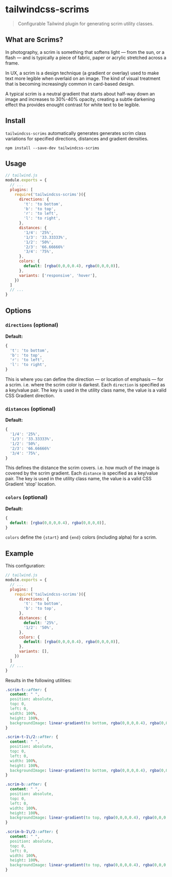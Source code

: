 # tailwindcss-scrims
> Configurable Tailwind plugin for generating scrim utility classes.

## What are Scrims?

In photography, a scrim is something that softens light — from the sun, or a flash — and is typically a piece of fabric, paper or acrylic stretched across a frame.

In UX, a scrim is a design technique (a gradient or overlay) used to make text more legible when overlaid on an image. The kind of visual treatment that is becoming increasingly common in card-based design.

A typical scrim is a neutral gradient that starts about half-way down an image and increases to 30%-40% opacity, creating a subtle darkening effect tha provides enought contrast for white text to be legible. 

## Install

`tailwindcss-scrims` automatically generates generates scrim class variations for specified directions, distances and gradient densities.


```
npm install --save-dev tailwindcss-scrims
```

## Usage

```js
// tailwind.js
module.exports = {
  // ...
  plugins: [
    require('tailwindcss-scrims')({
      directions: {
        't': 'to bottom',
        'b': 'to top',
        'r': 'to left',
        'l': 'to right',
      },
      distances: {
        '1/4': '25%',
        '1/3': '33.33333%',
        '1/2': '50%',
        '2/3': '66.66666%'
        '3/4': '75%',
      },
      colors: {
        default: [rgba(0,0,0,0.4), rgba(0,0,0,0)],
      },
      variants: ['responsive', 'hover'],
    })
  ]
  // ...
}
```

## Options

### `directions` (optional)

**Default:**
```js
{
  't': 'to bottom',
  'b': 'to top',
  'r': 'to left',
  'l': 'to right',
}
```

This is where you can define the direction — or location of emphasis — for a scrim. i.e. where the scrim color is darkest.
Each `direction` is specified as a key/value pair. The key is used in the utility class name, the value is a valid CSS Gradient direction.


### `distances` (optional)

**Default:**
```js
{
  '1/4': '25%',
  '1/3': '33.33333%',
  '1/2': '50%',
  '2/3': '66.66666%'
  '3/4': '75%',
}
```

This defines the distance the scrim covers. i.e. how much of the image is covered by the scrim gradient. Each `distance` is specified as a key/value pair. The key is used in the utility class name, the value is a valid CSS Gradient 'stop' location.


### `colors` (optional)

**Default:**
```js
{
  default: [rgba(0,0,0,0.4), rgba(0,0,0,0)],
}
```

`colors` define the `{start}` and `{end}` colors (including alpha) for a scrim.

## Example

This configuration:

```js
// tailwind.js
module.exports = {
  // ...
  plugins: [
    require('tailwindcss-scrims')({
      directions: {
        't': 'to bottom',
        'b': 'to top',
      },
      distances: {
        default: '25%',
        '1/2': '50%',
      },
      colors: {
        default: [rgba(0,0,0,0.4), rgba(0,0,0,0)],
      },
      variants: [],
    })
  ]
  // ...
}
```

Results in the following utilities:

```css
.scrim-t::after: {
  content: " ",
  position: absolute,
  top: 0,
  left: 0,
  width: 100%,
  height: 100%,
  backgroundImage: linear-gradient(to bottom, rgba(0,0,0,0.4), rgba(0,0,0,0) 25%);
}

.scrim-t-1\/2::after: {
  content: " ",
  position: absolute,
  top: 0,
  left: 0,
  width: 100%,
  height: 100%,
  backgroundImage: linear-gradient(to bottom, rgba(0,0,0,0.4), rgba(0,0,0,0) 50%);
}

.scrim-b::after: {
  content: " ",
  position: absolute,
  top: 0,
  left: 0,
  width: 100%,
  height: 100%,
  backgroundImage: linear-gradient(to top, rgba(0,0,0,0.4), rgba(0,0,0,0) 25%);
}

.scrim-b-1\/2::after: {
  content: " ",
  position: absolute,
  top: 0,
  left: 0,
  width: 100%,
  height: 100%,
  backgroundImage: linear-gradient(to top, rgba(0,0,0,0.4), rgba(0,0,0,0) 50%);
}
```
